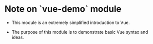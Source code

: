 <h1>Note on `vue-demo` module</h1>

* This module is an extremely simplified introduction to Vue.

* The purpose of this module is to demonstrate basic Vue syntax and ideas.
